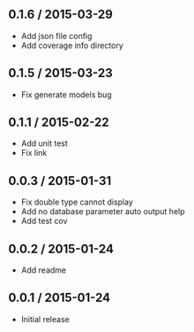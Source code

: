 ## 0.1.6 / 2015-03-29

* Add json file config
* Add coverage info directory

## 0.1.5 / 2015-03-23

* Fix generate models bug

## 0.1.1 / 2015-02-22

* Add unit test
* Fix link

## 0.0.3 / 2015-01-31

* Fix double type cannot display
* Add no database parameter auto output help
* Add test cov

## 0.0.2 / 2015-01-24

* Add readme

## 0.0.1 / 2015-01-24

* Initial release
